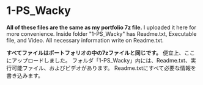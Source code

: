 # 1-PS_Wacky

**All of these files are the same as my portfolio 7z file.**
I uploaded it here for more convenience.
Inside folder "1-PS_Wacky" has Readme.txt, Executable file, and Video.
All necessary information write on Readme.txt.

**すべてファイルはポートフォリオの中の7zファイルと同じです。**
便宜上、ここにアップロードしました。
フォルダ「1-PS_Wacky」内には、Readme.txt、実行可能ファイル、およびビデオがあります。
Readme.txtにすべて必要な情報を書き込みます。

